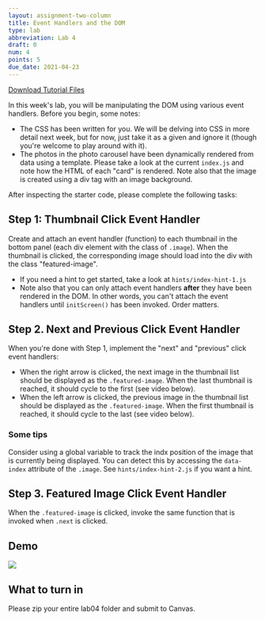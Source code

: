 ```yaml
---
layout: assignment-two-column
title: Event Handlers and the DOM
type: lab
abbreviation: Lab 4
draft: 0
num: 4
points: 5
due_date: 2021-04-23
---
```


<a href="/spring2021/course-files/labs/lab04.zip" class="nu-button">Download Tutorial Files <i class="fas fa-download"></i></a> 

In this week's lab, you will be manipulating the DOM using various event handlers. Before you begin, some notes:
* The CSS has been written for you. We will be delving into CSS in more detail next week, but for now, just take it as a given and ignore it (though you're welcome to play around with it).
* The photos in the photo carousel have been dynamically rendered from data using a template. Please take a look at the current `index.js` and note how the HTML of each "card" is rendered. Note also that the image is created using a div tag with an image background.

After inspecting the starter code, please complete the following tasks:

## Step 1: Thumbnail Click Event Handler

Create and attach an event handler (function) to each thumbnail in the bottom panel (each div element with the class of `.image`). When the thumbnail is clicked, the corresponding image should load into the div with the class "featured-image". 
  * If you need a hint to get started, take a look at `hints/index-hint-1.js`
  * Note also that you can only attach event handlers **after** they have been rendered in the DOM. In other words, you can't attach the event handlers until `initScreen()` has been invoked. Order matters.

## Step 2. Next and Previous Click Event Handler

When you're done with Step 1, implement the "next" and "previous" click event handlers:
* When the right arrow is clicked, the next image in the thumbnail list should be displayed as the `.featured-image`. When the last thumbnail is reached, it should cycle to the first (see video below).
* When the left arrow is clicked, the previous image in the thumbnail list should be displayed as the `.featured-image`. When the first thumbnail is reached, it should cycle to the last (see video below).

### Some tips
Consider using a global variable to track the indx position of the image that is currently being displayed. You can detect this by accessing the `data-index` attribute of the `.image`. See `hints/index-hint-2.js` if you want a hint.

## Step 3. Featured Image Click Event Handler
When the `.featured-image` is clicked, invoke the same function that is invoked when `.next` is clicked.

## Demo
<img src="/spring2021/assets/images/labs/lab04-gallery.gif" />

## What to turn in
Please zip your entire lab04 folder and submit to Canvas.


